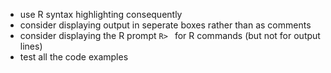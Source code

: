- use R syntax highlighting consequently
- consider displaying output in seperate boxes rather than as comments
- consider displaying the R prompt `R> ` for R commands (but not for output
  lines)
- test all the code examples
